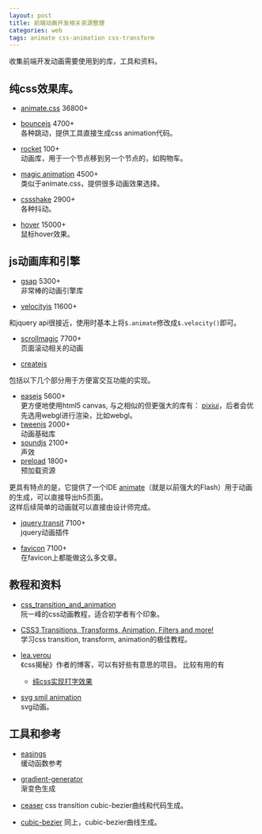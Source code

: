 ```yaml
---
layout: post
title: 前端动画开发相关资源整理
categories: web
tags: animate css-animation css-transform
---
```


收集前端开发动画需要使用到的库，工具和资料。


## 纯css效果库。

- [animate.css](https://daneden.github.io/animate.css/) 36800+  

- [bouncejs](http://bouncejs.com/) 4700+  
  各种跳动，提供工具直接生成css animation代码。

- [rocket](https://www.minimamente.com/example/rocket/) 100+  
  动画库，用于一个节点移到另一个节点的，如购物车。

- [magic animation](https://www.minimamente.com/example/magic_animations/) 4500+  
  类似于animate.css，提供很多动画效果选择。

- [cssshake](https://elrumordelaluz.github.io/csshake/) 2900+  
  各种抖动。

- [hover](http://ianlunn.github.io/Hover/) 15000+  
  鼠标hover效果。


## js动画库和引擎

- [gsap](http://greensock.com/gsap)  5300+   
  非常棒的动画引擎库

- [velocityjs](http://velocityjs.org/) 11600+  

和jquery api很接近，使用时基本上将`$.animate`修改成`$.velocity()`即可。

- [scrollmagic](http://scrollmagic.io/)  7700+   
  页面滚动相关的动画


- [createjs](http://www.createjs.com/)  

包括以下几个部分用于方便富交互功能的实现。

  - [easejs](http://www.createjs.com/easeljs) 5600+  
    更方便地使用html5 canvas, 与之相似的但更强大的库有： [pixiui](http://www.pixijs.com/)，后者会优先选用webgl进行渲染，比如webgl。
  - [tweenjs](http://www.createjs.com/tweenjs) 2000+  
    动画基础库
  - [soundjs](http://www.createjs.com/soundjs) 2100+  
    声效
  - [preload](http://www.createjs.com/preloadjs) 1800+  
    预加载资源

更具有特点的是，它提供了一个IDE [animate](https://helpx.adobe.com/support/animate.html)（就是以前强大的Flash）用于动画的生成，可以直接导出h5页面。  
这样后续简单的动画就可以直接由设计师完成。  


- [jquery.transit](https://github.com/rstacruz/jquery.transit) 7100+  
  jquery动画插件

- [favicon](http://lab.ejci.net/favico.js/) 7100+  
  在favicon上都能做这么多文章。


## 教程和资料

- [css_transition_and_animation](http://www.ruanyifeng.com/blog/2014/02/css_transition_and_animation.html)  
  阮一峰的css动画教程，适合初学者有个印象。

- [CSS3 Transitions, Transforms, Animation, Filters and more!](http://css3.bradshawenterprises.com/)  
  学习css transition, transform, animation的极佳教程。

- [lea.verou](http://lea.verou.me/)  
  《css揭秘》作者的博客，可以有好些有意思的项目。 比较有用的有

  - [纯css实现打字效果](http://dabblet.com/gist/1745856)

- [svg smil animation](http://www.zhangxinxu.com/wordpress/2014/08/so-powerful-svg-smil-animation/)  
  svg动画。


## 工具和参考

- [easings](http://easings.net/zh-cn)  
  缓动函数参考

- [gradient-generator](https://www.minimamente.com/example/gradient-generator/)  
  渐变色生成

- [ceaser](https://matthewlein.com/ceaser/)
  css transition cubic-bezier曲线和代码生成。

- [cubic-bezier](http://cubic-bezier.com/)
  同上，cubic-bezier曲线生成。


